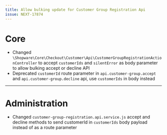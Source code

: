 ```yaml
---
title: Allow bulking update for Customer Group Registration Api
issue: NEXT-17874
---
```

# Core
* Changed `\Shopware\Core\Checkout\Customer\Api\CustomerGroupRegistrationActionController` to accept `customerIds` and `silentError` as body parameter to allow bulking accept or decline API
* Deprecated `customerId` route parameter in `api.customer-group.accept` and `api.customer-group.decline` api, use `customerIds` in body instead
___
# Administration
* Changed `customer-group-registration.api.service.js` accept and decline methods to send customerId in `customerIds` body payload instead of as a route parameter
